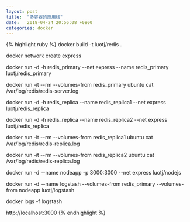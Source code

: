 ```yaml
---
layout: post
title:  "多容器的应用栈"
date:   2018-04-24 20:56:08 +0800
categories: docker
---
```




{% highlight ruby %}
docker build -t luotj/redis .

docker network create express

docker run -d -h redis_primary --net express --name redis_primary luotj/redis_primary

docker run -it --rm --volumes-from redis_primary ubuntu cat /var/log/redis/redis-server.log

docker run -d -h redis_replica --name redis_replica1 --net express luotj/redis_replica

docker run -d -h redis_replica --name redis_replica2 --net express luotj/redis_replica

docker run -it --rm --volumes-from redis_replica1 ubuntu cat /var/log/redis/redis-replica.log

docker run -it --rm --volumes-from redis_replica2 ubuntu cat /var/log/redis/redis-replica.log

docker run -d --name nodeapp -p 3000:3000 --net express luotj/nodejs

docker run -d --name logstash --volumes-from redis_primary --volumes-from nodeapp luotj/logstash

docker logs -f logstash

http://localhost:3000
{% endhighlight %}


[jekyll-docs]: https://jekyllrb.com/docs/home
[jekyll-gh]:   https://github.com/jekyll/jekyll
[jekyll-talk]: https://talk.jekyllrb.com/
